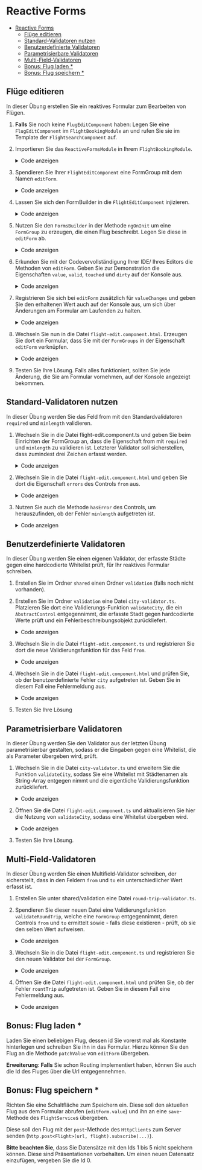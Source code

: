 # Reactive Forms

- [Reactive Forms](#reactive-forms)
  - [Flüge editieren](#flüge-editieren)
  - [Standard-Validatoren nutzen](#standard-validatoren-nutzen)
  - [Benutzerdefinierte Validatoren](#benutzerdefinierte-validatoren)
  - [Parametrisierbare Validatoren](#parametrisierbare-validatoren)
  - [Multi-Field-Validatoren](#multi-field-validatoren)
  - [Bonus: Flug laden *](#bonus-flug-laden-)
  - [Bonus: Flug speichern *](#bonus-flug-speichern-)

## Flüge editieren

In dieser Übung erstellen Sie ein reaktives Formular zum Bearbeiten von Flügen.

1. **Falls** Sie noch keine ``FlugEditComponent`` haben: Legen Sie eine ``FlugEditComponent`` im ``FlightBookingModule`` an und rufen Sie sie im Template der ``FlightSearchComponent`` auf.

2. Importieren Sie das ``ReactiveFormsModule`` in Ihrem ``FlightBookingModule``.

    <details>
    <summary>Code anzeigen</summary>
    <p>
    

    ```typescript
    [...]
    import { ReactiveFormsModule } from '@angular/forms';
    [...]

    @NgModule({
        [...]
        imports: [
            [...]
            ReactiveFormsModule
        ],
        [...]
    })
    export class FlightBookingModule {
    }
    ```
    
    </p>
    </details>

3. Spendieren Sie Ihrer ``FlightEditComponent`` eine FormGroup mit dem Namen ``editForm``.

    <details>
    <summary>Code anzeigen</summary>
    <p>
    
    ```typescript

    [...]
    import {FormGroup} from '@angular/forms';

    @Component({[...]})
    export class FlightEditComponent implements OnInit {

        editForm!: FormGroup;
    
        [...]
    }
    ```
    
    </p>
    </details>


4. Lassen Sie sich den FormBuilder in die ``FlightEditComponent`` injizieren.

    <details>
    <summary>Code anzeigen</summary>
    <p>
    
    ```typescript
    import {[...], FormBuilder} from '@angular/forms';

    @Component({
        [...]
    })
    export class FlightEditComponent implements OnInit {
        [...]  
        constructor(private fb: FormBuilder) {
        }
        [...]
    }
    ```
    
    </p>
    </details>


5. Nutzen Sie den ``FormsBuilder`` in der Methode ``ngOnInit`` um eine ``FormGroup`` zu erzeugen, die einen Flug beschreibt. Legen Sie diese in ``editForm`` ab.

    <details>
    <summary>Code anzeigen</summary>
    <p>
    
    ```typescript

    export class FlightEditComponent implements OnInit {
        [...]  
        ngOnInit() {
            this.editForm = this.fb.group({
                id:   [1],
                from: [],
                to:   [],
                date: []
            });
        }
        [...]
    }
    ```
    
    </p>
    </details>


6. Erkunden Sie mit der Codevervollständigung Ihrer IDE/ Ihres Editors die Methoden von ``editForm``. Geben Sie zur Demonstration die Eigenschaften ``value``, ``valid``, ``touched`` und ``dirty`` auf der Konsole aus. 
    
    <details>
    <summary>Code anzeigen</summary>
    <p>

    ```typescript

    export class FlightEditComponent implements OnInit {
        [...]  
        ngOnInit() {
            [...]
            console.log(this.editForm.value);
            console.log(this.editForm.valid);
            console.log(this.editForm.touched);
            console.log(this.editForm.dirty);
        }
        [...]
    }
    ```

    </p>
    </details>

7. Registrieren Sie sich bei ``editForm`` zusätzlich für ``valueChanges`` und geben Sie den erhaltenen Wert auch auf der Konsole aus, um sich über Änderungen am Formular am Laufenden zu halten.

    <details>
    <summary>Code anzeigen</summary>
    <p>

    ```typescript

    export class FlightEditComponent implements OnInit {
    [...]  
        ngOnInit() {
            [...]
            this.editForm.valueChanges.subscribe(v => {
                console.debug('changes', v);
            });
        }
    [...]
    }
    ```

    </p>
    </details>
    
8. Wechseln Sie nun in die Datei ``flight-edit.component.html``. Erzeugen Sie dort ein Formular, dass Sie mit der ``FormGroups`` in der Eigenschaft ``editForm`` verknüpfen.

    <details>
    <summary>Code anzeigen</summary>
    <p>

    ```html
    <form [formGroup]="editForm">
        <div class="form-group">
            <label>Id:</label>
            <input formControlName="id" class="form-control">
        </div>

        <div class="form-group">
            <label>Date:</label>
            <input formControlName="date" class="form-control">
        </div>

        <div class="form-group">
            <label>From:</label>
            <input formControlName="from" class="form-control">
        </div>

        <div class="form-group">
            <label>To:</label>
            <input formControlName="to" class="form-control">
        </div>

        <div class="form-group">
            <button (click)="save()" class="btn btn-default">Save</button>
        </div>

    </form>
    ```

    </p>
    </details>

9. Testen Sie Ihre Lösung. Falls alles funktioniert, sollten Sie jede Änderung, die Sie am Formular vornehmen, auf der Konsole angezeigt bekommen.

## Standard-Validatoren nutzen

In dieser Übung werden Sie das Feld from mit den Standardvalidatoren ``required`` und ``minlength`` validieren.

1. Wechseln Sie in die Datei flight-edit.component.ts und geben Sie beim Einrichten der FormGroup an, dass die Eigenschaft from mit ``required`` und ``minlength`` zu validieren ist. Letzterer Validator soll sicherstellen, dass zumindest drei Zeichen erfasst werden.

    <details>
    <summary>Code anzeigen</summary>
    <p>

    ```typescript		
    [...]
    ngOnInit(): void {
        this.editForm = this.fb.group({
            id:   [1],
            from: [null, [Validators.required, Validators.minLength(3)]],
            to:   [null],
            date: [null]
        });

    }
    [...]		
    ```	

    </p>
    </details>

2. Wechseln Sie in die Datei ``flight-edit.component.html`` und geben Sie dort die Eigenschaft ``errors`` des Controls ``from`` aus.
 
    <details>
    <summary>Code anzeigen</summary>
    <p>

    ```TypeScript
    <input  formControlName="from">		
    [...]           
    errors: {{editForm.controls.from.errors | json}}	
    ```

    </p>
    </details> 
 
3. Nutzen Sie auch die Methode ``hasError`` des Controls, um herauszufinden, ob der Fehler ``minlength`` aufgetreten ist.

    <details>
    <summary>Code anzeigen</summary>
    <p>

    ```TypeScript
    <input  formControlName="from" [...] >		
    [...]
    <div class="text-danger" *ngIf="editForm.controls.from.hasError('minlength')">		
        ...minlength...
    </div>		
    ```

    </p>
    </details>

## Benutzerdefinierte Validatoren

In dieser Übung werden Sie einen eigenen Validator, der erfasste Städte gegen eine hardcodierte Whitelist prüft, für Ihr reaktives Formular schreiben. 

1. Erstellen Sie im Ordner ``shared`` einen Ordner ``validation`` (falls noch nicht vorhanden). 

2. Erstellen Sie im Ordner ``validation`` eine Datei ``city-validator.ts``. Platzieren Sie dort eine Validierungs-Funktion ``validateCity``, die ein ``AbstractControl`` entgegennimmt, die erfasste Stadt gegen hardcodierte Werte prüft und ein Fehlerbeschreibungsobjekt zurückliefert.

    <details>
    <summary>Code anzeigen</summary>
    <p>

    ```typescript
    import {AbstractControl, ValidationErrors} from '@angular/forms';

    // eslint-disable-next-line prefer-arrow/prefer-arrow-functions
    export function validateCity(c: AbstractControl) {
        const validCities: string[] = ['Vienna', 'Cologne', 'Bern'];
        if (c.value && validCities.indexOf(c.value) === -1) {
            return {
                city: {
                    actualValue: c.value,
                    validCities: validCities
                }
            }
        }
        return null;
    }
    ```

    </p>
    </details>

3. Wechseln Sie in die Datei ``flight-edit.component.ts`` und registrieren Sie dort die neue Validierungsfunktion für das Feld ``from``.

    <details>
    <summary>Code anzeigen</summary>
    <p>

    ```typescript
    [...]
    import {validateCity} from '[...]';

    @Component({
        [...]
    })
    export class FlightEditComponent implements OnInit {
    
    ngOnInit(): void {
        this.editForm = this.fb.group({
            [...]
            from: [null, [[...], validateCity]],
            [...]
        });
    }
    ```
    </p>
    </details>

4. Wechseln Sie in die Datei ``flight-edit.component.html`` und prüfen Sie, ob der benutzerdefinierte Fehler ``city`` aufgetreten ist. Geben Sie in diesem Fall eine Fehlermeldung aus.

    <details>
    <summary>Code anzeigen</summary>
    <p>

    ```html
    [...]
    <div class="text-danger" *ngIf="editForm.controls.from.hasError('city')">
        ...city...
    </div>
    [...]
    ```

    </p>
    </details>

5. Testen Sie Ihre Lösung

## Parametrisierbare Validatoren

In dieser Übung werden Sie den Validator aus der letzten Übung parametrisierbar gestalten, sodass er die Eingaben gegen eine Whitelist, die als Parameter übergeben wird, prüft.

1. Wechseln Sie in die Datei ``city-validator.ts`` und erweitern Sie die Funktion ``validateCity``, sodass Sie eine Whitelist mit Städtenamen als String-Array entgegen nimmt und die eigentliche Validierungsfunktion zurückliefert.

    <details>
    <summary>Code anzeigen</summary>
    <p>

    ```typescript
    import {[...], ValidatorFn} from '@angular/forms';
    [...]
    // eslint-disable-next-line prefer-arrow/prefer-arrow-functions
    export function validateCity (validCities: string[]): ValidatorFn {
        return (c: AbstractControl) => {
            if (c.value && validCities.indexOf(c.value) === -1) {
                return {
                    city: {
                        actualValue: c.value,
                        validCities: validCities
                    }
                };
            }
            return null;
        };
    }
    ```

    </p>
    </details>

2. Öffnen Sie die Datei ``flight-edit.component.ts`` und aktualisieren Sie hier die Nutzung von ``validateCity``, sodass eine Whitelist übergeben wird.

    <details>
    <summary>Code anzeigen</summary>
    <p>

    ```typescript
    [...]
    this.editForm = this.fb.group({
        [...]
        from: [null, [[...], validateCity(['Vienna', 'Berlin', 'Gleisdorf'])]],
        [...]
        });
    [...]
    ```

    </p>
    </details>

3. Testen Sie Ihre Lösung.

## Multi-Field-Validatoren

In dieser Übung werden Sie einen Multifield-Validator schreiben, der sicherstellt, dass in den Feldern ``from`` und ``to`` ein unterschiedlicher Wert erfasst ist.

1. Erstellen Sie unter shared/validation eine Datei ``round-trip-validator.ts``. 

2. Spendieren Sie dieser neuen Datei eine Validierungsfunktion ``validateRoundTrip``, welche eine ``FormGroup`` entgegennimmt, deren Controls ``from`` und ``to`` ermittelt sowie - falls diese existieren - prüft, ob sie den selben Wert aufweisen.

    <details>
    <summary>Code anzeigen</summary>
    <p>

    ```typescript
    [...]   
    // eslint-disable-next-line prefer-arrow/prefer-arrow-functions
    export function validateRoundTrip(g: FormGroup): object {
       let from = g.controls.from;
       let to = g.controls.to;

       if (!from || !to) return null;

       if (from.value === to.value) {
           return { roundTrip: true };
       }

       return null;
    }
    [...]
    ```
    </p>
    </details>

3. Wechseln Sie in die Datei ``flight-edit.component.ts`` und registrieren Sie den neuen Validator bei der ``FormGroup``.

    <details>
    <summary>Code anzeigen</summary>
    <p>

    ```typescript
    [...]
    import {validateRountTrip} from '[...]';

    @Component({
        [...]
    })
    export class FlightEditComponent implements OnInit {
    
        ngOnInit(): void {
            [...]
            this.editForm.validator = validateRoundTrip;
        }

    }
    ```
    </p>
    </details>


4. Öffnen Sie die Datei ``flight-edit.component.html`` und prüfen Sie, ob der Fehler ``rountTrip`` aufgetreten ist. Geben Sie in diesem Fall eine Fehlermeldung aus.

    <details>
    <summary>Code anzeigen</summary>
    <p>

    ```html
    [...]
    <div class="text-danger" *ngIf="editForm?.hasError('roundTrip')">
        ...roundTrip...
    </div>
    [...]
    ```

    </p>
    </details>

## Bonus: Flug laden *

Laden Sie einen beliebigen Flug, dessen id Sie vorerst mal als Konstante hinterlegen und schreiben Sie ihn in das Formular. Hierzu können Sie den Flug an die Methode ``patchValue`` von ``editForm`` übergeben.

**Erweiterung**: **Falls** Sie schon Routing implementiert haben, können Sie auch die Id des Fluges über die Url entgegennehmen.

## Bonus: Flug speichern *

Richten Sie eine Schaltfläche zum Speichern ein. Diese soll den aktuellen Flug aus dem Formular abrufen (``editForm.value``) und ihn an eine ``save``-Methode des ``FlightService``s übergeben. 

Diese soll den Flug mit der ``post``-Methode des ``HttpClients`` zum Server senden (``http.post<Flight>(url, flight).subscribe(...)``).

**Bitte beachten Sie**, dass Sie Datensätze mit den Ids 1 bis 5 nicht speichern können. Diese sind Präsentationen vorbehalten. Um einen neuen Datensatz einzufügen, vergeben Sie die Id 0.